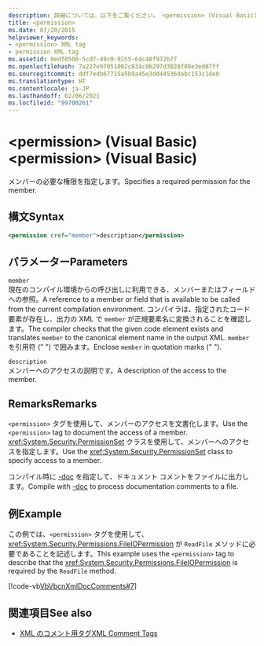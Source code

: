 ```yaml
---
description: 詳細については、以下をご覧ください。 <permission> (Visual Basic)
title: <permission>
ms.date: 07/20/2015
helpviewer_keywords:
- <permission> XML tag
- permission XML tag
ms.assetid: 0edf0500-5cd7-49c0-9255-64c48f972b77
ms.openlocfilehash: 7a227e97051002c834c96297d3028f08e3ed07ff
ms.sourcegitcommit: ddf7edb67715a5b9a45e3dd44536dabc153c1de0
ms.translationtype: HT
ms.contentlocale: ja-JP
ms.lasthandoff: 02/06/2021
ms.locfileid: "99700261"
---
```

# <a name="permission-visual-basic"></a><span data-ttu-id="42ff9-103">\<permission> (Visual Basic)</span><span class="sxs-lookup"><span data-stu-id="42ff9-103">\<permission> (Visual Basic)</span></span>

<span data-ttu-id="42ff9-104">メンバーの必要な権限を指定します。</span><span class="sxs-lookup"><span data-stu-id="42ff9-104">Specifies a required permission for the member.</span></span>  
  
## <a name="syntax"></a><span data-ttu-id="42ff9-105">構文</span><span class="sxs-lookup"><span data-stu-id="42ff9-105">Syntax</span></span>  
  
```xml  
<permission cref="member">description</permission>  
```  
  
## <a name="parameters"></a><span data-ttu-id="42ff9-106">パラメーター</span><span class="sxs-lookup"><span data-stu-id="42ff9-106">Parameters</span></span>  

 `member`  
 <span data-ttu-id="42ff9-107">現在のコンパイル環境からの呼び出しに利用できる、メンバーまたはフィールドへの参照。</span><span class="sxs-lookup"><span data-stu-id="42ff9-107">A reference to a member or field that is available to be called from the current compilation environment.</span></span> <span data-ttu-id="42ff9-108">コンパイラは、指定されたコード要素が存在し、出力の XML で `member` が正規要素名に変換されることを確認します。</span><span class="sxs-lookup"><span data-stu-id="42ff9-108">The compiler checks that the given code element exists and translates `member` to the canonical element name in the output XML.</span></span> <span data-ttu-id="42ff9-109">`member` を引用符 (" ") で囲みます。</span><span class="sxs-lookup"><span data-stu-id="42ff9-109">Enclose `member` in quotation marks (" ").</span></span>  
  
 `description`  
 <span data-ttu-id="42ff9-110">メンバーへのアクセスの説明です。</span><span class="sxs-lookup"><span data-stu-id="42ff9-110">A description of the access to the member.</span></span>  
  
## <a name="remarks"></a><span data-ttu-id="42ff9-111">Remarks</span><span class="sxs-lookup"><span data-stu-id="42ff9-111">Remarks</span></span>  

 <span data-ttu-id="42ff9-112">`<permission>` タグを使用して、メンバーのアクセスを文書化します。</span><span class="sxs-lookup"><span data-stu-id="42ff9-112">Use the `<permission>` tag to document the access of a member.</span></span> <span data-ttu-id="42ff9-113"><xref:System.Security.PermissionSet> クラスを使用して、メンバーへのアクセスを指定します。</span><span class="sxs-lookup"><span data-stu-id="42ff9-113">Use the <xref:System.Security.PermissionSet> class to specify access to a member.</span></span>  
  
 <span data-ttu-id="42ff9-114">コンパイル時に [-doc](../../reference/command-line-compiler/doc.md) を指定して、ドキュメント コメントをファイルに出力します。</span><span class="sxs-lookup"><span data-stu-id="42ff9-114">Compile with [-doc](../../reference/command-line-compiler/doc.md) to process documentation comments to a file.</span></span>  
  
## <a name="example"></a><span data-ttu-id="42ff9-115">例</span><span class="sxs-lookup"><span data-stu-id="42ff9-115">Example</span></span>  

 <span data-ttu-id="42ff9-116">この例では、`<permission>` タグを使用して、<xref:System.Security.Permissions.FileIOPermission> が `ReadFile` メソッドに必要であることを記述します。</span><span class="sxs-lookup"><span data-stu-id="42ff9-116">This example uses the `<permission>` tag to describe that the <xref:System.Security.Permissions.FileIOPermission> is required by the `ReadFile` method.</span></span>  
  
 [!code-vb[VbVbcnXmlDocComments#7](~/samples/snippets/visualbasic/VS_Snippets_VBCSharp/VbVbcnXmlDocComments/VB/Class1.vb#7)]  
  
## <a name="see-also"></a><span data-ttu-id="42ff9-117">関連項目</span><span class="sxs-lookup"><span data-stu-id="42ff9-117">See also</span></span>

- [<span data-ttu-id="42ff9-118">XML のコメント用タグ</span><span class="sxs-lookup"><span data-stu-id="42ff9-118">XML Comment Tags</span></span>](index.md)
